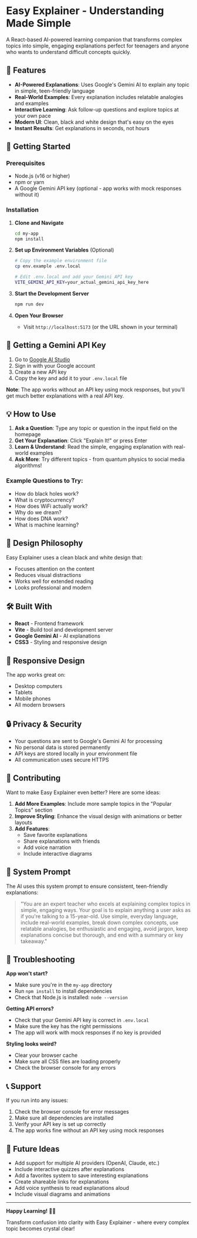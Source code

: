 # Easy Explainer - Understanding Made Simple

A React-based AI-powered learning companion that transforms complex topics into simple, engaging explanations perfect for teenagers and anyone who wants to understand difficult concepts quickly.

## 🌟 Features

- **AI-Powered Explanations**: Uses Google's Gemini AI to explain any topic in simple, teen-friendly language
- **Real-World Examples**: Every explanation includes relatable analogies and examples
- **Interactive Learning**: Ask follow-up questions and explore topics at your own pace
- **Modern UI**: Clean, black and white design that's easy on the eyes
- **Instant Results**: Get explanations in seconds, not hours

## 🚀 Getting Started

### Prerequisites

- Node.js (v16 or higher)
- npm or yarn
- A Google Gemini API key (optional - app works with mock responses without it)

### Installation

1. **Clone and Navigate**

   ```bash
   cd my-app
   npm install
   ```

2. **Set up Environment Variables** (Optional)

   ```bash
   # Copy the example environment file
   cp env.example .env.local

   # Edit .env.local and add your Gemini API key
   VITE_GEMINI_API_KEY=your_actual_gemini_api_key_here
   ```

3. **Start the Development Server**

   ```bash
   npm run dev
   ```

4. **Open Your Browser**
   - Visit `http://localhost:5173` (or the URL shown in your terminal)

## 🔑 Getting a Gemini API Key

1. Go to [Google AI Studio](https://makersuite.google.com/app/apikey)
2. Sign in with your Google account
3. Create a new API key
4. Copy the key and add it to your `.env.local` file

**Note**: The app works without an API key using mock responses, but you'll get much better explanations with a real API key.

## 💡 How to Use

1. **Ask a Question**: Type any topic or question in the input field on the homepage
2. **Get Your Explanation**: Click "Explain It!" or press Enter
3. **Learn & Understand**: Read the simple, engaging explanation with real-world examples
4. **Ask More**: Try different topics - from quantum physics to social media algorithms!

### Example Questions to Try:

- How do black holes work?
- What is cryptocurrency?
- How does WiFi actually work?
- Why do we dream?
- How does DNA work?
- What is machine learning?

## 🎨 Design Philosophy

Easy Explainer uses a clean black and white design that:

- Focuses attention on the content
- Reduces visual distractions
- Works well for extended reading
- Looks professional and modern

## 🛠️ Built With

- **React** - Frontend framework
- **Vite** - Build tool and development server
- **Google Gemini AI** - AI explanations
- **CSS3** - Styling and responsive design

## 📱 Responsive Design

The app works great on:

- Desktop computers
- Tablets
- Mobile phones
- All modern browsers

## 🔒 Privacy & Security

- Your questions are sent to Google's Gemini AI for processing
- No personal data is stored permanently
- API keys are stored locally in your environment file
- All communication uses secure HTTPS

## 🤝 Contributing

Want to make Easy Explainer even better? Here are some ideas:

1. **Add More Examples**: Include more sample topics in the "Popular Topics" section
2. **Improve Styling**: Enhance the visual design with animations or better layouts
3. **Add Features**:
   - Save favorite explanations
   - Share explanations with friends
   - Add voice narration
   - Include interactive diagrams

## 📄 System Prompt

The AI uses this system prompt to ensure consistent, teen-friendly explanations:

> "You are an expert teacher who excels at explaining complex topics in simple, engaging ways. Your goal is to explain anything a user asks as if you're talking to a 15-year-old. Use simple, everyday language, include real-world examples, break down complex concepts, use relatable analogies, be enthusiastic and engaging, avoid jargon, keep explanations concise but thorough, and end with a summary or key takeaway."

## 🐛 Troubleshooting

**App won't start?**

- Make sure you're in the `my-app` directory
- Run `npm install` to install dependencies
- Check that Node.js is installed: `node --version`

**Getting API errors?**

- Check that your Gemini API key is correct in `.env.local`
- Make sure the key has the right permissions
- The app will work with mock responses if no key is provided

**Styling looks weird?**

- Clear your browser cache
- Make sure all CSS files are loading properly
- Check the browser console for any errors

## 📞 Support

If you run into any issues:

1. Check the browser console for error messages
2. Make sure all dependencies are installed
3. Verify your API key is set up correctly
4. The app works fine without an API key using mock responses

## 🎯 Future Ideas

- Add support for multiple AI providers (OpenAI, Claude, etc.)
- Include interactive quizzes after explanations
- Add a favorites system to save interesting explanations
- Create shareable links for explanations
- Add voice synthesis to read explanations aloud
- Include visual diagrams and animations

---

**Happy Learning!** 🧠✨

Transform confusion into clarity with Easy Explainer - where every complex topic becomes crystal clear!
